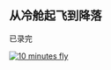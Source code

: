 ## 从冷舱起飞到降落
已录完

[![10 minutes fly](https://i9.ytimg.com/vi/DZn8KMlt8Xw/mqdefault.jpg?time=1614141900000&sqp=CMyz14EG&rs=AOn4CLBxBRbDE1AvRXbvYV6Sj8gocfl1kA)](https://youtu.be/eoxKaOc3udk "youtube")